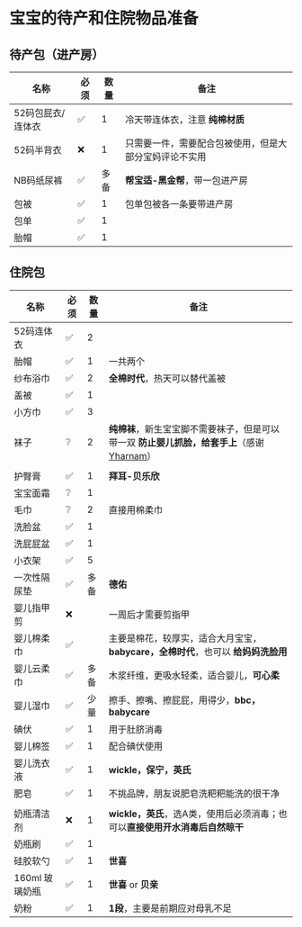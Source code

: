 <script setup>
import ScrollView from '../components/ScrollView.vue'
</script>
# 宝宝的待产和住院物品准备

## 待产包（进产房）

<ScrollView>

| **名称**        | **必须** | **数量** | **备注**                                               |
| ----------------- | -------- | -------- | ------------------------------------------------------ |
| 52码包屁衣/连体衣 | ✅        | 1        | 冷天带连体衣，注意 **纯棉材质**                        |
| 52码半背衣        | ❌        | 1        | 只需要一件，需要配合包被使用，但是大部分宝妈评论不实用 |
| NB码纸尿裤        | ✅        | 多备     | **帮宝适-黑金帮**，带一包进产房                        |
| 包被              | ✅        | 1        | 包单包被各一条要带进产房                               |
| 包单              | ✅        | 1        |                                                        |
| 胎帽              | ✅        | 1        |                                                        |

## 住院包

| **名称**   | **必须** | **数量** | **备注**                                             |
| ------------ | ---- | ---------------------------------------------------- | ---------------------------------------------------- |
| 52码连体衣 | ✅    | 2 |                              |
| 胎帽 | ✅ | 1 | 一共两个 |
| 纱布浴巾     | ✅    | 2   | **全棉时代**，热天可以替代盖被                                |
| 盖被         | ✅    | 1   |                                                      |
| 小方巾       | ✅    | 3   |                                                      |
| 袜子     |   ❔    | 2 | **纯棉袜**，新生宝宝脚不需要袜子，但是可以带一双 **防止婴儿抓脸，给套手上**（感谢 [Yharnam](https://juejin.cn/user/166781500525533)） |
|  |  |  | |
| 护臀膏       | ✅    | 1   | **拜耳-贝乐欣**                                      |
| 宝宝面霜     | ❔ | 1 |                                                      |
| 毛巾         | ❔   | 2  | 直接用棉柔巾 |
| 洗脸盆       | ✅    | 1   |                                                      |
| 洗屁屁盆     | ✅    | 1   |                                                      |
| 小衣架       | ✅    | 5  |                                                      |
| 一次性隔尿垫 | ✅    | 多备  | **德佑**                                             |
| 婴儿指甲剪   | ❌    |     | 一周后才需要剪指甲                                   |
| 婴儿棉柔巾   | ✅   |     | 主要是棉花，较厚实，适合大月宝宝，**babycare，全棉时代**，也可以 **给妈妈洗脸用** |
| 婴儿云柔巾   | ✅    | 多备  | 木浆纤维，更吸水轻柔，适合婴儿，**可心柔**           |
| 婴儿湿巾     | ✅    | 少量  | 擦手、擦嘴、擦屁屁，用得少，**bbc，babycare** |
| 碘伏         | ✅ | 1 | 用于肚脐消毒 |
| 婴儿棉签 | ✅ | 1 | 配合碘伏使用 |
| 婴儿洗衣液   | ✅    | 1   | **wickle，保宁，英氏**                               |
| 肥皂 | ✅ | 1 | 不挑品牌，朋友说肥皂洗粑粑能洗的很干净 |
|  |  |  |  |
| 奶瓶清洁剂   | ❌   | 1   | **wickle，英氏**，选A类，使用后必须消毒；也可以**直接使用开水消毒后自然晾干** |
| 奶瓶刷       | ✅    | 1   |                                                      |
| 硅胶软勺     | ✅   | 1 | **世喜**                                           |
| 160ml 玻璃奶瓶 | ✅    | 1   | **世喜** or **贝亲**                              |
| 奶粉         | ✅ | 1 | **1段**，主要是前期应对母乳不足                               |

</ScrollView>

